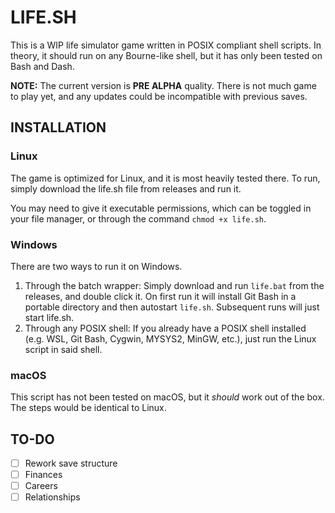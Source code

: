 # LIFE.SH

This is a WIP life simulator game written in POSIX compliant shell scripts. In theory, it should run on any Bourne-like shell, but it has only been tested on Bash and Dash.

**NOTE:** The current version is **PRE ALPHA** quality. There is not much game to play yet, and any updates could be incompatible with previous saves.

## INSTALLATION

### Linux

The game is optimized for Linux, and it is most heavily tested there. To run, simply download the life.sh file from releases and run it. 

You may need to give it executable permissions, which can be toggled in your file manager, or through the command `chmod +x life.sh`.

### Windows

There are two ways to run it on Windows.

1. Through the batch wrapper:
  Simply download and run `life.bat` from the releases, and double click it. On first run it will install Git Bash in a portable directory and then autostart `life.sh`. Subsequent runs will just start life.sh.
2. Through any POSIX shell:
  If you already have a POSIX shell installed (e.g. WSL, Git Bash, Cygwin, MYSYS2, MinGW, etc.), just run the Linux script in said shell.
  
### macOS

This script has not been tested on macOS, but it *should* work out of the box. The steps would be identical to Linux.



## TO-DO
- [ ] Rework save structure
- [ ] Finances
- [ ] Careers
- [ ] Relationships
